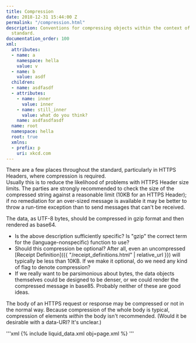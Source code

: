 ```yaml
---
title: Compression
date: 2018-12-31 15:44:00 Z
permalink: "/compression.html"
description: Conventions for compressing objects within the context of the 402-Receipts
  standard.
documentation_order: 100
xml:
  attributes:
  - name: a
    namespace: hella
    value: v
  - name: b
    value: asdf
  children:
  - name: asdfasdf
  - attributes:
    - name: inner
      value: inner
    - name: still_inner
      value: what do you think?
    name: asdfasdfasdf
  name: root
  namespace: hella
  root: true
  xmlns:
  - prefix: p
    uri: xkcd.com
---
```


There are a few places throughout the standard, particularly in HTTPS Headers, where compression is required.  
Usually this is to reduce the likelihood of problems with HTTPS Header size limits. The parties are strongly recommended to check the size of the compressed string against a reasonable limit (10KB for an HTTPS Header); if no remediation for an over-sized message is available it may be better to throw a run-time exception than to send messages that can't be received. 

The data, as UTF-8 bytes, should be compressed in gzip format and then rendered as base64.

- Is the above description sufficiently specific? Is "gzip" the correct term for the (language-nonspecific) function to use?
- Should this compression be optional? After all, even an uncompressed [Receipt Definition]({{ "/receipt_definitions.html" | relative_url }}) will typically be less than 10KB. If we make it optional, do we need any kind of flag to denote compression?
- If we really want to be parsimonious about bytes, the data objects themselves could be designed to be denser, or we could render the compressed message in base85. Probably neither of these are good ideas.

The body of an HTTPS request or response may be compressed or not in the normal way. Because compression of the whole body is typical, compression of elements _within_ the body isn't recommended. (Would it be desirable with a data-URI? It's unclear.)

'''xml
{% include liquid_data.xml obj=page.xml %}
'''

